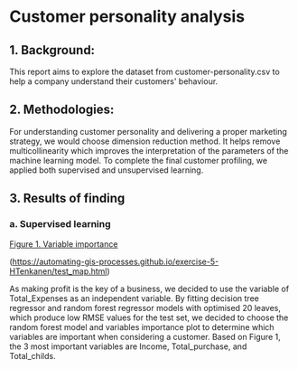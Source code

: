 # Customer personality analysis
## 1. Background: 
This report aims to explore the dataset from customer-personality.csv to help a company understand their customers' behaviour.

## 2. Methodologies: 
For understanding customer personality and delivering a proper marketing strategy, we would choose dimension reduction method. It helps remove multicollinearity which improves the interpretation of the parameters of the machine learning model. To complete the final customer profiling, we applied both supervised and unsupervised learning.

## 3. Results of finding
### a. Supervised learning

[Figure 1. Variable importance](https://hienanhtran254.github.io/customer-personality-analysis-HTenkanen/1.Importance.html)

(https://automating-gis-processes.github.io/exercise-5-HTenkanen/test_map.html)



As making profit is the key of a business, we decided to use the variable of Total_Expenses as an independent variable. By fitting decision tree regressor and random forest regressor models with optimised 20 leaves, which produce low RMSE values for the test set, we decided to choose the random forest model and variables importance plot to determine which variables are important when considering a customer. Based on Figure 1, the 3 most important variables are Income, Total_purchase, and Total_childs. 


